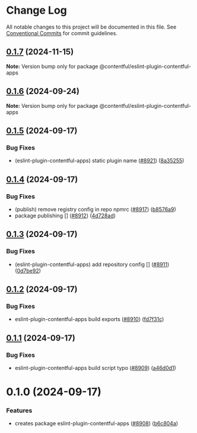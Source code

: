 # Change Log

All notable changes to this project will be documented in this file.
See [Conventional Commits](https://conventionalcommits.org) for commit guidelines.

## [0.1.7](https://github.com/contentful/apps/compare/@contentful/eslint-plugin-contentful-apps@0.1.6...@contentful/eslint-plugin-contentful-apps@0.1.7) (2024-11-15)

**Note:** Version bump only for package @contentful/eslint-plugin-contentful-apps

## [0.1.6](https://github.com/contentful/apps/compare/@contentful/eslint-plugin-contentful-apps@0.1.5...@contentful/eslint-plugin-contentful-apps@0.1.6) (2024-09-24)

**Note:** Version bump only for package @contentful/eslint-plugin-contentful-apps

## [0.1.5](https://github.com/contentful/apps/compare/@contentful/eslint-plugin-contentful-apps@0.1.4...@contentful/eslint-plugin-contentful-apps@0.1.5) (2024-09-17)

### Bug Fixes

- (eslint-plugin-contentful-apps) static plugin name ([#8921](https://github.com/contentful/apps/issues/8921)) ([8a35255](https://github.com/contentful/apps/commit/8a352558bab47d324a349e85bfa2424895cd305c))

## [0.1.4](https://github.com/contentful/apps/compare/@contentful/eslint-plugin-contentful-apps@0.1.3...@contentful/eslint-plugin-contentful-apps@0.1.4) (2024-09-17)

### Bug Fixes

- (publish) remove registry config in repo npmrc ([#8917](https://github.com/contentful/apps/issues/8917)) ([b8576a9](https://github.com/contentful/apps/commit/b8576a92e6d29cd06f6a10f9cb896f6990fcb285))
- package publishing [] ([#8912](https://github.com/contentful/apps/issues/8912)) ([4d728ad](https://github.com/contentful/apps/commit/4d728ad4618a8bebf91c9cc228de60896a62d47c))

## [0.1.3](https://github.com/contentful/apps/compare/@contentful/eslint-plugin-contentful-apps@0.1.2...@contentful/eslint-plugin-contentful-apps@0.1.3) (2024-09-17)

### Bug Fixes

- (eslint-plugin-contentful-apps) add repository config [] ([#8911](https://github.com/contentful/apps/issues/8911)) ([0d7be92](https://github.com/contentful/apps/commit/0d7be9288e92cd3f58a4ab25f8a5bb5b76a7f6ec))

## [0.1.2](https://github.com/contentful/apps/compare/@contentful/eslint-plugin-contentful-apps@0.1.1...@contentful/eslint-plugin-contentful-apps@0.1.2) (2024-09-17)

### Bug Fixes

- eslint-plugin-contentful-apps build exports ([#8910](https://github.com/contentful/apps/issues/8910)) ([fd7f31c](https://github.com/contentful/apps/commit/fd7f31ce16db0766a236a85c86336a8b3fbc898a))

## [0.1.1](https://github.com/contentful/apps/compare/@contentful/eslint-plugin-contentful-apps@0.1.0...@contentful/eslint-plugin-contentful-apps@0.1.1) (2024-09-17)

### Bug Fixes

- eslint-plugin-contentful-apps build script typo ([#8909](https://github.com/contentful/apps/issues/8909)) ([a46d0d1](https://github.com/contentful/apps/commit/a46d0d1548e7b4c95ad7bc920b54a944a60dd1b2))

# 0.1.0 (2024-09-17)

### Features

- creates package eslint-plugin-contentful-apps ([#8908](https://github.com/contentful/apps/issues/8908)) ([b6c804a](https://github.com/contentful/apps/commit/b6c804aed368712f9e1f5d2fcc4bdb4159f72a9f))
